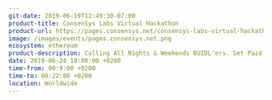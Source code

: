 ```yaml
---
git-date: 2019-06-19T12:49:30-07:00
product-title: ConsenSys Labs Virtual Hackathon
product-url: https://pages.consensys.net/consensys-labs-virtual-hackathon-signup-1
image: /images/events/pages.consensys.net.png
ecosystem: ethereum
product-description: Calling All Nights & Weekends BUIDL'ers. Get Paid to Launch Your Next Blockchain Startup. Taking place from June 24th - July 10th, 2019
date: 2019-06-24 18:00:00 +0200
time-from: 00:9:00 +0200
time-to: 00:22:00 +0200
location: Worldwide
---
```

